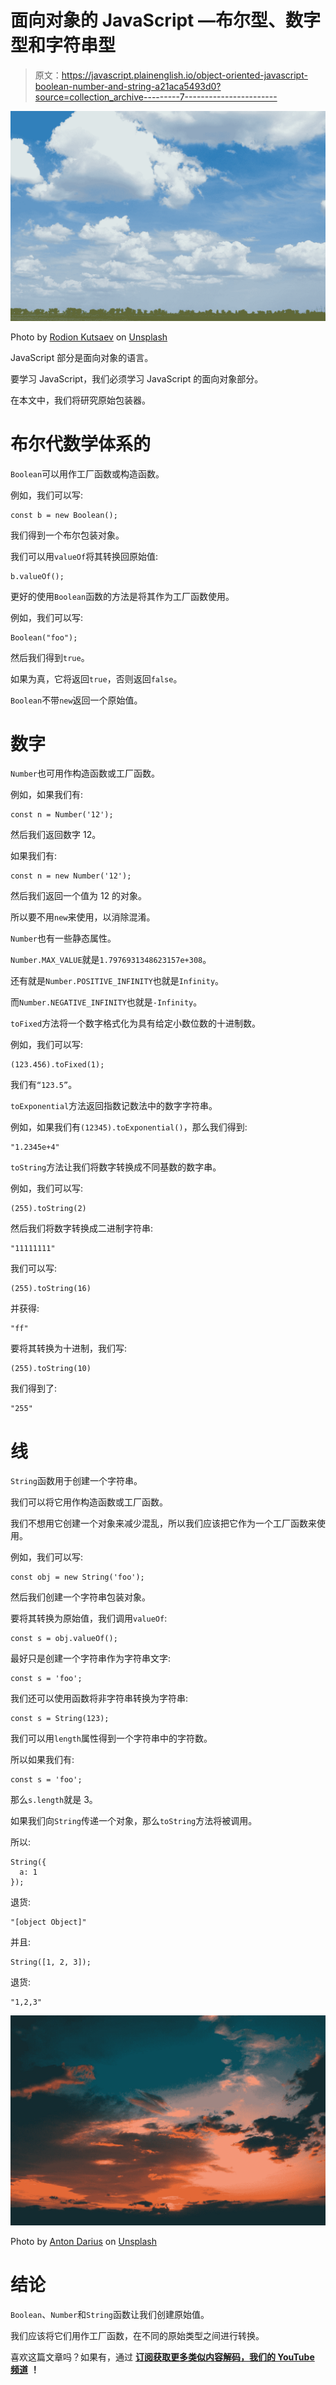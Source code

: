 # 面向对象的 JavaScript —布尔型、数字型和字符串型

> 原文：<https://javascript.plainenglish.io/object-oriented-javascript-boolean-number-and-string-a21aca5493d0?source=collection_archive---------7----------------------->

![](img/547a924f024d04af40cab293671976d4.png)

Photo by [Rodion Kutsaev](https://unsplash.com/@frostroomhead?utm_source=medium&utm_medium=referral) on [Unsplash](https://unsplash.com?utm_source=medium&utm_medium=referral)

JavaScript 部分是面向对象的语言。

要学习 JavaScript，我们必须学习 JavaScript 的面向对象部分。

在本文中，我们将研究原始包装器。

# 布尔代数学体系的

`Boolean`可以用作工厂函数或构造函数。

例如，我们可以写:

```
const b = new Boolean();
```

我们得到一个布尔包装对象。

我们可以用`valueOf`将其转换回原始值:

```
b.valueOf();
```

更好的使用`Boolean`函数的方法是将其作为工厂函数使用。

例如，我们可以写:

```
Boolean("foo");
```

然后我们得到`true`。

如果为真，它将返回`true`，否则返回`false`。

`Boolean`不带`new`返回一个原始值。

# 数字

`Number`也可用作构造函数或工厂函数。

例如，如果我们有:

```
const n = Number('12');
```

然后我们返回数字 12。

如果我们有:

```
const n = new Number('12');
```

然后我们返回一个值为 12 的对象。

所以要不用`new`来使用，以消除混淆。

`Number`也有一些静态属性。

`Number.MAX_VALUE`就是`1.7976931348623157e+308`。

还有就是`Number.POSITIVE_INFINITY`也就是`Infinity`。

而`Number.NEGATIVE_INFINITY`也就是`-Infinity`。

`toFixed`方法将一个数字格式化为具有给定小数位数的十进制数。

例如，我们可以写:

```
(123.456).toFixed(1);
```

我们有`“123.5”`。

`toExponential`方法返回指数记数法中的数字字符串。

例如，如果我们有`(12345).toExponential()`，那么我们得到:

```
"1.2345e+4"
```

`toString`方法让我们将数字转换成不同基数的数字串。

例如，我们可以写:

```
(255).toString(2)
```

然后我们将数字转换成二进制字符串:

```
"11111111"
```

我们可以写:

```
(255).toString(16)
```

并获得:

```
"ff"
```

要将其转换为十进制，我们写:

```
(255).toString(10)
```

我们得到了:

```
"255"
```

# 线

`String`函数用于创建一个字符串。

我们可以将它用作构造函数或工厂函数。

我们不想用它创建一个对象来减少混乱，所以我们应该把它作为一个工厂函数来使用。

例如，我们可以写:

```
const obj = new String('foo');
```

然后我们创建一个字符串包装对象。

要将其转换为原始值，我们调用`valueOf`:

```
const s = obj.valueOf();
```

最好只是创建一个字符串作为字符串文字:

```
const s = 'foo';
```

我们还可以使用函数将非字符串转换为字符串:

```
const s = String(123);
```

我们可以用`length`属性得到一个字符串中的字符数。

所以如果我们有:

```
const s = 'foo';
```

那么`s.length`就是 3。

如果我们向`String`传递一个对象，那么`toString`方法将被调用。

所以:

```
String({
  a: 1
});
```

退货:

```
"[object Object]"
```

并且:

```
String([1, 2, 3]);
```

退货:

```
"1,2,3"
```

![](img/10196f64559fdb1aa22cff670df59005.png)

Photo by [Anton Darius](https://unsplash.com/@thesollers?utm_source=medium&utm_medium=referral) on [Unsplash](https://unsplash.com?utm_source=medium&utm_medium=referral)

# 结论

`Boolean`、`Number`和`String`函数让我们创建原始值。

我们应该将它们用作工厂函数，在不同的原始类型之间进行转换。

喜欢这篇文章吗？如果有，通过 [**订阅获取更多类似内容解码，我们的 YouTube 频道**](https://www.youtube.com/channel/UCtipWUghju290NWcn8jhyAw) **！**